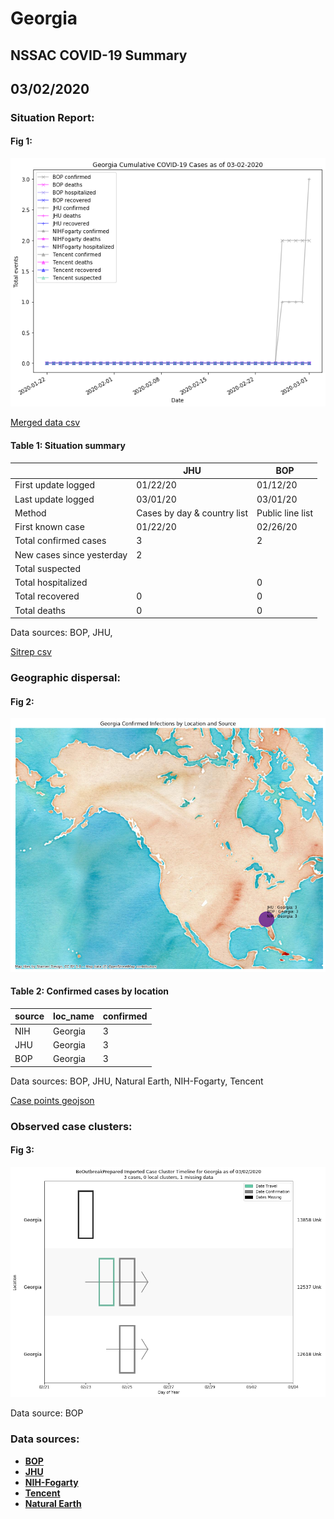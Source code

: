# Georgia
## NSSAC COVID-19 Summary
## 03/02/2020



### Situation Report:
#### Fig 1:
![Georgia cases](../merged_histories/Georgia_merged_histories.png)

[Merged data csv](https://github.com/SchlittDataSci/SchlittDataSci.github.io/blob/master/data/tables/Georgia_merged_daily.csv)

#### Table 1: Situation summary


|                           | JHU                         | BOP              |
|---------------------------|-----------------------------|------------------|
| First update logged       | 01/22/20                    | 01/12/20         |
| Last update logged        | 03/01/20                    | 03/01/20         |
| Method                    | Cases by day & country list | Public line list |
| First known case          | 01/22/20                    | 02/26/20         |
| Total confirmed cases     | 3                           | 2                |
| New cases since yesterday | 2                           |                  |
| Total suspected           |                             |                  |
| Total hospitalized        |                             | 0                |
| Total recovered           | 0                           | 0                |
| Total deaths              | 0                           | 0                |

Data sources: BOP, JHU, 


[Sitrep csv](https://github.com/SchlittDataSci/SchlittDataSci.github.io/blob/master/data/tables/Georgia_sitrep.csv)

### Geographic dispersal:
#### Fig 2:
![Georgia mapped](../case_locs/Georgia_case_locs.png)

#### Table 2: Confirmed cases by location


| source   | loc_name   |   confirmed |
|----------|------------|-------------|
| NIH      | Georgia    |           3 |
| JHU      | Georgia    |           3 |
| BOP      | Georgia    |           3 |

Data sources: BOP, JHU, Natural Earth, NIH-Fogarty, Tencent


[Case points geojson](https://github.com/SchlittDataSci/SchlittDataSci.github.io/blob/master/data/shapes/Georgia_case_locs.geojson)

### Observed case clusters:
#### Fig 3:
![Georgia cases](../cluster_analysis/Georgia_imported_cases_BOP.png)



Data source: BOP


### Data sources:
* **[BOP](https://github.com/beoutbreakprepared/nCoV2019)**
* **[JHU](https://github.com/CSSEGISandData/COVID-19)** 
* **[NIH-Fogarty](https://docs.google.com/spreadsheets/d/1jS24DjSPVWa4iuxuD4OAXrE3QeI8c9BC1hSlqr-NMiU/edit#gid=1187587451)** 
* **[Tencent](https://news.qq.com/zt2020/page/feiyan.htm)**
* **[Natural Earth](https://www.naturalearthdata.com/forums/forum/natural-earth-map-data/cultural-vectors/admin-1-states-provinces-and-their-boundaries/)**

<!-- Global site tag (gtag.js) - Google Analytics -->
<script async src="https://www.googletagmanager.com/gtag/js?id=UA-158816269-1"></script>
<script>
  window.dataLayer = window.dataLayer || [];
  function gtag(){dataLayer.push(arguments);}
  gtag('js', new Date());

  gtag('config', 'UA-158816269-1');
</script>